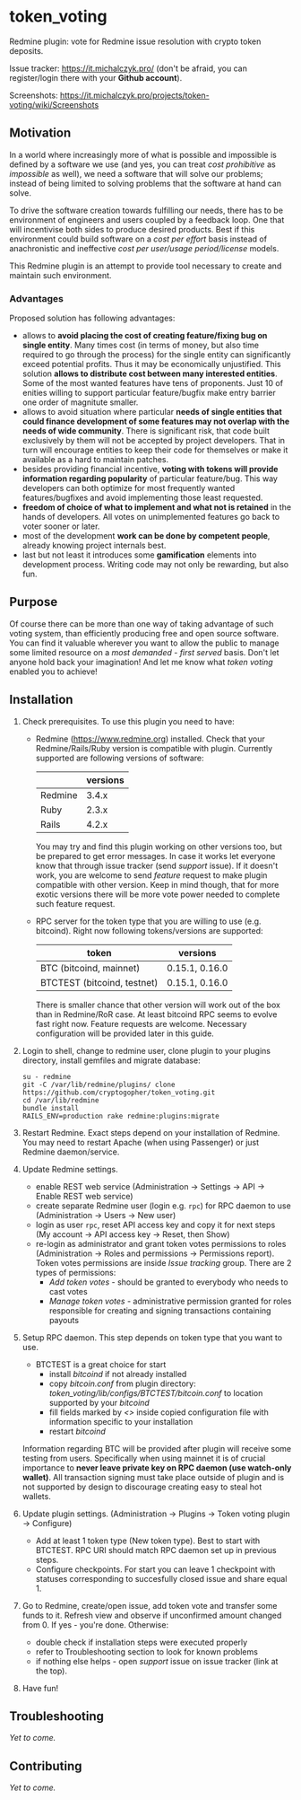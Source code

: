 # token_voting

Redmine plugin: vote for Redmine issue resolution with crypto token deposits.

Issue tracker: https://it.michalczyk.pro/ (don't be afraid, you can register/login there with your __Github account__).

Screenshots: https://it.michalczyk.pro/projects/token-voting/wiki/Screenshots

## Motivation

In a world where increasingly more of what is possible and impossible is defined by a software we use (and yes, you can treat _cost prohibitive_ as _impossible_ as well), we need a software that will solve our problems; instead of being limited to solving problems that the software at hand can solve.

To drive the software creation towards fulfilling our needs, there has to be environment of engineers and users coupled by a feedback loop. One that will incentivise both sides to produce desired products. Best if this environment could build software on a _cost per effort_ basis instead of anachronistic and ineffective _cost per user/usage period/license_ models.

This Redmine plugin is an attempt to provide tool necessary to create and maintain such environment.

### Advantages

Proposed solution has following advantages:
* allows to **avoid placing the cost of creating feature/fixing bug on single entity**. Many times cost (in terms of money, but also time required to go through the process) for the single entity can significantly exceed potential profits. Thus it may be economically unjustified. This solution **allows to distribute cost between many interested entities**. Some of the most wanted features have tens of proponents. Just 10 of enities willing to support particular feature/bugfix make entry barrier one order of magnitute smaller.
* allows to avoid situation where particular **needs of single entities that could finance development of some features may not overlap with the needs of wide community**. There is significant risk, that code built exclusively by them will not be accepted by project developers. That in turn will encourage entities to keep their code for themselves or make it available as a hard to maintain patches.
* besides providing financial incentive, **voting with tokens will provide information regarding popularity** of particular feature/bug. This way developers can both optimize for most frequently wanted features/bugfixes and avoid implementing those least requested. 
* **freedom of choice of what to implement and what not is retained** in the hands of developers. All votes on unimplemented features go back to voter sooner or later.
* most of the development **work can be done by competent people**, already knowing project internals best.
* last but not least it introduces some **gamification** elements into development process. Writing code may not only be rewarding, but also fun.

## Purpose

Of course there can be more than one way of taking advantage of such voting system, than efficiently producing free and open source software. You can find it valuable wherever you want to allow the public to manage some limited resource on a _most demanded - first served_ basis. Don't let anyone hold back your imagination! And let me know what _token voting_ enabled you to achieve!

## Installation

1. Check prerequisites. To use this plugin you need to have:
   * Redmine (https://www.redmine.org) installed. Check that your Redmine/Rails/Ruby version is compatible with plugin. Currently supported are following versions of software:

     |        |versions |
     |--------|---------|
     |Redmine |3.4.x    |
     |Ruby    |2.3.x    |
     |Rails   |4.2.x    |

     You may try and find this plugin working on other versions too, but be prepared to get error messages. In case it works let everyone know that through issue tracker (send _support_ issue). If it doesn't work, you are welcome to send _feature_ request to make plugin compatible with other version. Keep in mind though, that for more exotic versions there will be more vote power needed to complete such feature request.

   * RPC server for the token type that you are willing to use (e.g. bitcoind). Right now following tokens/versions are supported:

     |token                        |versions               |
     |-----------------------------|-----------------------|
     |BTC (bitcoind, mainnet)      |0.15.1, 0.16.0         |
     |BTCTEST (bitcoind, testnet)  |0.15.1, 0.16.0         |

     There is smaller chance that other version will work out of the box than in Redmine/RoR case. At least bitcoind RPC seems to evolve fast right now. Feature requests are welcome.
Necessary configuration will be provided later in this guide.

2. Login to shell, change to redmine user, clone plugin to your plugins directory, install gemfiles and migrate database:
   ```
   su - redmine
   git -C /var/lib/redmine/plugins/ clone https://github.com/cryptogopher/token_voting.git
   cd /var/lib/redmine
   bundle install
   RAILS_ENV=production rake redmine:plugins:migrate
   ```

3. Restart Redmine. Exact steps depend on your installation of Redmine. You may need to restart Apache (when using Passenger) or just Redmine daemon/service.

4. Update Redmine settings.
   * enable REST web service (Administration -> Settings -> API -> Enable REST web service)
   * create separate Redmine user (login e.g. `rpc`) for RPC daemon to use (Administration -> Users -> New user)
   * login as user `rpc`, reset API access key and copy it for next steps (My account -> API access key -> Reset, then Show)
   * re-login as administrator and grant token votes permissions to roles (Administration -> Roles and permissions -> Permissions report). Token votes permissions are inside _Issue tracking_ group. There are 2 types of permissions:
     * _Add token votes_ - should be granted to everybody who needs to cast votes
     * _Manage token votes_ - administrative permission granted for roles responsible for creating and signing transactions containing payouts

5. Setup RPC daemon. This step depends on token type that you want to use.
   * BTCTEST is a great choice for start
     * install _bitcoind_ if not already installed
     * copy _bitcoin.conf_ from plugin directory: _token_voting/lib/configs/BTCTEST/bitcoin.conf_ to location supported by your _bitcoind_
     * fill fields marked by _<>_ inside copied configuration file with information specific to your installation
     * restart _bitcoind_

   Information regarding BTC will be provided after plugin will receive some testing from users. Specifically when using mainnet it is of crucial importance to __never leave private key on RPC daemon (use watch-only wallet)__. All transaction signing must take place outside of plugin and is not supported by design to discourage creating easy to steal hot wallets.

6. Update plugin settings. (Administration -> Plugins -> Token voting plugin -> Configure)
   * Add at least 1 token type (New token type). Best to start with BTCTEST. RPC URI should match RPC daemon set up in previous steps.
   * Configure checkpoints. For start you can leave 1 checkpoint with statuses corresponding to succesfully closed issue and share equal 1.

7. Go to Redmine, create/open issue, add token vote and transfer some funds to it. Refresh view and observe if unconfirmed amount changed from 0. If yes - you're done. Otherwise:
   * double check if installation steps were executed properly
   * refer to Troubleshooting section to look for known problems
   * if nothing else helps - open _support_ issue on issue tracker (link at the top).

8. Have fun!

## Troubleshooting

_Yet to come._

## Contributing

_Yet to come._

